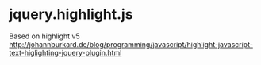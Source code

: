# jquery.highlight.js
Based on highlight v5 http://johannburkard.de/blog/programming/javascript/highlight-javascript-text-higlighting-jquery-plugin.html
